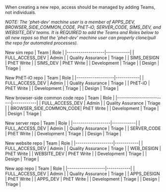 When creating a new repo, access should be managed by adding Teams, not individuals.

_NOTE:
The 'phet-dev' machine user is a member of APPS_DEV, BROWSER_SIDE_COMMON_CODE, PhET-iO, SERVER_CODE, SIMS_DEV, and WEBSITE_DEV teams. It is REQUIRED to add the Teams and Roles below to all new repos so that the 'phet-dev' machine user can properly clone/pull the repo for automated processes)._

New sim repo
| Team              | Role       |
|-------------------|------------|
| FULL_ACCESS_DEV   | Admin      |
| Quality Assurance | Triage     |
| SIMS_DESIGN       | PhET Write |
| SIMS_DEV          | PhET Write |
| Development       | Triage     |
| Design            | Triage     |

New PhET-iO repo
| Team              | Role       |
|-------------------|------------|
| FULL_ACCESS_DEV   | Admin      |
| Quality Assurance | Triage     |
| PhET-iO           | PhET Write |
| Development       | Triage     |
| Design            | Triage     |

New browser-side common code repo
| Team                    | Role       |
|-------------------------|------------|
| FULL_ACCESS_DEV         | Admin      |
| Quality Assurance       | Triage     |
| BROWSER_SIDE_COMMON_CODE| PhET Write |
| Development       | Triage     |
| Design            | Triage     |

New server repo
| Team              | Role       |
|-------------------|------------|
| FULL_ACCESS_DEV   | Admin      |
| Quality Assurance | Triage     |
| SERVER_CODE       | PhET Write |
| Development       | Triage     |
| Design            | Triage     |

New website repo
| Team              | Role       |
|-------------------|------------|
| FULL_ACCESS_DEV   | Admin      |
| Quality Assurance | Triage     |
| WEB_DESIGN        | PhET Write |
| WEBSITE_DEV       | PhET Write |
| Development       | Triage     |
| Design            | Triage     |

New app repo
| Team              | Role       |
|-------------------|------------|
| FULL_ACCESS_DEV   | Admin      |
| Quality Assurance | Triage     |
| APPS_DESIGN       | PhET Write |
| APPS_DEV          | PhET Write |
| Development       | Triage     |
| Design            | Triage     |
